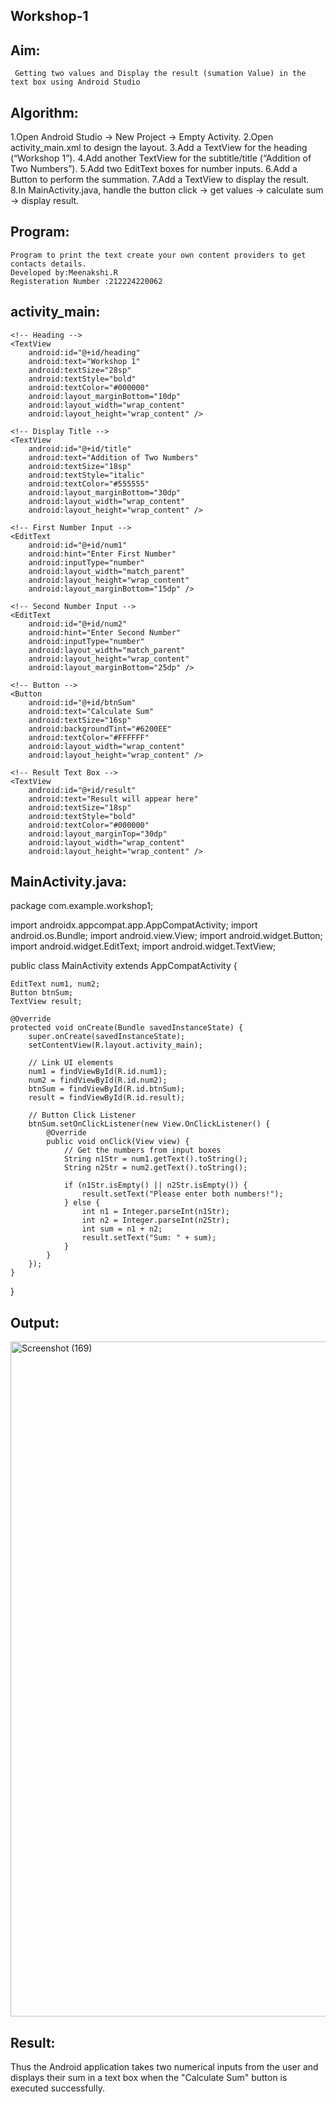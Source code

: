 ## Workshop-1

## Aim:
     Getting two values and Display the result (sumation Value) in the text box using Android Studio

## Algorithm:

1.Open Android Studio → New Project → Empty Activity.
2.Open activity_main.xml to design the layout.
3.Add a TextView for the heading (“Workshop 1”).
4.Add another TextView for the subtitle/title (“Addition of Two Numbers”).
5.Add two EditText boxes for number inputs.
6.Add a Button to perform the summation.
7.Add a TextView to display the result.
8.In MainActivity.java, handle the button click → get values → calculate sum → display result.

## Program:
```
Program to print the text create your own content providers to get contacts details.
Developed by:Meenakshi.R
Registeration Number :212224220062
```
## activity_main:

<?xml version="1.0" encoding="utf-8"?>
<LinearLayout xmlns:android="http://schemas.android.com/apk/res/android"
    android:orientation="vertical"
    android:padding="20dp"
    android:gravity="center_horizontal"
    android:layout_width="match_parent"
    android:layout_height="match_parent"
    android:background="#F9F9F9">

    <!-- Heading -->
    <TextView
        android:id="@+id/heading"
        android:text="Workshop 1"
        android:textSize="28sp"
        android:textStyle="bold"
        android:textColor="#000000"
        android:layout_marginBottom="10dp"
        android:layout_width="wrap_content"
        android:layout_height="wrap_content" />

    <!-- Display Title -->
    <TextView
        android:id="@+id/title"
        android:text="Addition of Two Numbers"
        android:textSize="18sp"
        android:textStyle="italic"
        android:textColor="#555555"
        android:layout_marginBottom="30dp"
        android:layout_width="wrap_content"
        android:layout_height="wrap_content" />

    <!-- First Number Input -->
    <EditText
        android:id="@+id/num1"
        android:hint="Enter First Number"
        android:inputType="number"
        android:layout_width="match_parent"
        android:layout_height="wrap_content"
        android:layout_marginBottom="15dp" />

    <!-- Second Number Input -->
    <EditText
        android:id="@+id/num2"
        android:hint="Enter Second Number"
        android:inputType="number"
        android:layout_width="match_parent"
        android:layout_height="wrap_content"
        android:layout_marginBottom="25dp" />

    <!-- Button -->
    <Button
        android:id="@+id/btnSum"
        android:text="Calculate Sum"
        android:textSize="16sp"
        android:backgroundTint="#6200EE"
        android:textColor="#FFFFFF"
        android:layout_width="wrap_content"
        android:layout_height="wrap_content" />

    <!-- Result Text Box -->
    <TextView
        android:id="@+id/result"
        android:text="Result will appear here"
        android:textSize="18sp"
        android:textStyle="bold"
        android:textColor="#000000"
        android:layout_marginTop="30dp"
        android:layout_width="wrap_content"
        android:layout_height="wrap_content" />

</LinearLayout>

## MainActivity.java:

package com.example.workshop1;

import androidx.appcompat.app.AppCompatActivity;
import android.os.Bundle;
import android.view.View;
import android.widget.Button;
import android.widget.EditText;
import android.widget.TextView;

public class MainActivity extends AppCompatActivity {

    EditText num1, num2;
    Button btnSum;
    TextView result;

    @Override
    protected void onCreate(Bundle savedInstanceState) {
        super.onCreate(savedInstanceState);
        setContentView(R.layout.activity_main);

        // Link UI elements
        num1 = findViewById(R.id.num1);
        num2 = findViewById(R.id.num2);
        btnSum = findViewById(R.id.btnSum);
        result = findViewById(R.id.result);

        // Button Click Listener
        btnSum.setOnClickListener(new View.OnClickListener() {
            @Override
            public void onClick(View view) {
                // Get the numbers from input boxes
                String n1Str = num1.getText().toString();
                String n2Str = num2.getText().toString();

                if (n1Str.isEmpty() || n2Str.isEmpty()) {
                    result.setText("Please enter both numbers!");
                } else {
                    int n1 = Integer.parseInt(n1Str);
                    int n2 = Integer.parseInt(n2Str);
                    int sum = n1 + n2;
                    result.setText("Sum: " + sum);
                }
            }
        });
    }
}

## Output:

<img width="1920" height="1080" alt="Screenshot (169)" src="https://github.com/user-attachments/assets/0aa06722-740a-40b8-a479-c7edbb73e402" />

##  Result:
Thus the Android application takes two numerical inputs from the user and displays their sum in a text box when the "Calculate Sum" button is executed successfully.
